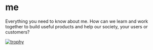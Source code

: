 # me
Everything you need to know about me. How can we learn and work together to build useful products and help our society, your users or customers?


[![trophy](https://github-profile-trophy.vercel.app/?username=pYassine)](https://github.com/ryo-ma/github-profile-trophy)
